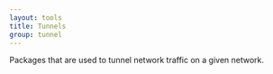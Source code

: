 ```yaml
---
layout: tools
title: Tunnels
group: tunnel
---
```


Packages that are used to tunnel network traffic on a given network.